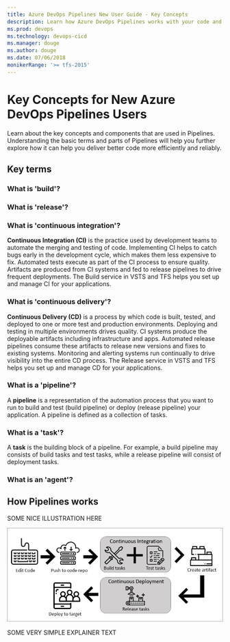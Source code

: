```yaml
---
title: Azure DevOps Pipelines New User Guide - Key Concepts
description: Learn how Azure DevOps Pipelines works with your code and tools to automate build and deploy, and the key concepts behind it.
ms.prod: devops
ms.technology: devops-cicd
ms.manager: douge
ms.author: douge
ms.date: 07/06/2018
monikerRange: '>= tfs-2015'
---
```


# Key Concepts for New Azure DevOps Pipelines Users

Learn about the key concepts and components that are used in Pipelines. Understanding the basic terms and parts of Pipelines will help you further explore how it can help you deliver better code more efficiently and reliably.

## Key terms

### What is 'build'?

### What is 'release'?

### What is 'continuous integration'?

**Continuous Integration (CI)** is the practice used by development teams to automate the merging and testing of code. Implementing CI helps to catch bugs early in the development cycle, which makes them less expensive to fix. Automated tests execute as part of the CI process to ensure quality. Artifacts are produced from CI systems and fed to release pipelines to drive frequent deployments. The Build service in VSTS and TFS helps you set up and manage CI for your applications.

### What is 'continuous delivery'?

**Continuous Delivery (CD)** is a process by which code is built, tested, and deployed to one or more test and production environments. Deploying and testing in multiple environments drives quality. CI systems produce the deployable artifacts including infrastructure and apps. Automated release pipelines consume these artifacts to release new versions and fixes to existing systems. Monitoring and alerting systems run continually to drive visibility into the entire CD process. The Release service in VSTS and TFS helps you set up and manage CD for your applications.

### What is a 'pipeline'?

A **pipeline** is a representation of the automation process that you want to run to build and test (build pipeline) or deploy (release pipeline) your application. A pipeline is defined as a collection of tasks.

### What is a 'task'?

A **task** is the building block of a pipeline. For example, a build pipeline may consists of build tasks and test tasks, while a release pipeline will consist of deployment tasks.

### What is an 'agent'?

## How Pipelines works

SOME NICE ILLUSTRATION HERE

![Pipelines into image](./_img/pipelines-image.png)

SOME VERY SIMPLE EXPLAINER TEXT



